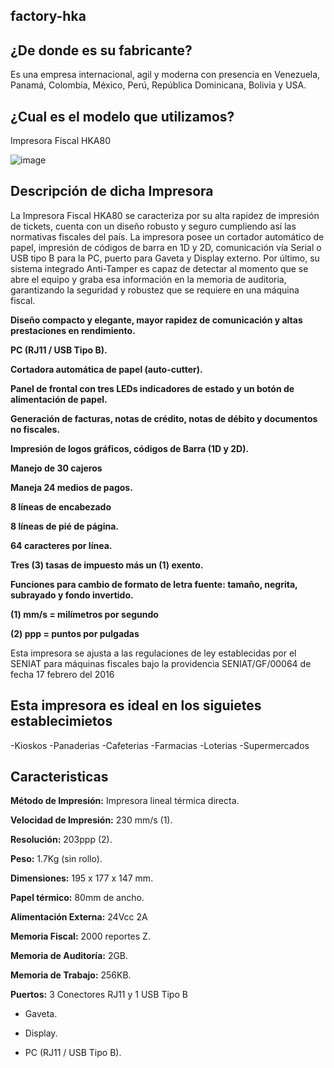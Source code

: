 
**factory-hka**
--

**¿De donde es su fabricante?**
-

Es una empresa internacional, agil y moderna con presencia en Venezuela, Panamá, Colombia, México, Perú, República Dominicana, Bolivia y USA. 

**¿Cual es el modelo que utilizamos?**
-

 Impresora Fiscal HKA80

 ![image](https://github.com/Soporte-FuncionalERP/docs/assets/168581711/0a1fcbd4-d453-422c-bdd9-6de74c9abe07)


 **Descripción de dicha Impresora**
 -

 La Impresora Fiscal HKA80 se caracteriza por su alta rapidez de impresión de tickets, cuenta con un diseño robusto y seguro cumpliendo así las normativas fiscales del país. La impresora posee un cortador automático de papel, impresión de códigos de barra en 1D y 2D, comunicación vía Serial o USB tipo B para la PC, puerto para Gaveta y Display externo. Por último, su sistema integrado Anti-Tamper es capaz de detectar al momento que se abre el equipo y graba esa información en la memoria de auditoria, garantizando la seguridad y robustez que se requiere en una máquina fiscal.

**Diseño compacto y elegante, mayor rapidez de comunicación y altas prestaciones en rendimiento.**

**PC (RJ11 / USB Tipo B).**

**Cortadora automática de papel (auto-cutter).**	

**Panel de frontal con tres LEDs indicadores de estado y un botón de alimentación de papel.**	 

**Generación de facturas, notas de crédito, notas de débito y documentos no fiscales.**	 

**Impresión de logos gráficos, códigos de Barra (1D y 2D).**	

**Manejo de 30 cajeros**	 

**Maneja 24 medios de pagos.**	 

**8 líneas de encabezado**	 

**8 líneas de pié de página.**	 

**64 caracteres por línea.**	 

**Tres (3) tasas de impuesto más un (1) exento.**	 

**Funciones para cambio de formato de letra fuente: tamaño, negrita, subrayado y fondo invertido.**	 

**(1) mm/s = milímetros por segundo** 

**(2) ppp = puntos por pulgadas**

Esta impresora se ajusta a las regulaciones de ley establecidas por el SENIAT para máquinas fiscales bajo la providencia SENIAT/GF/00064 de fecha 17 febrero del 2016

**Esta impresora es ideal en los siguietes establecimietos**
-

-Kioskos
-Panaderias
-Cafeterias
-Farmacias
-Loterias
-Supermercados 

**Caracteristicas**
-

**Método de Impresión:**	Impresora lineal térmica directa.

**Velocidad de Impresión:**	230 mm/s (1).

**Resolución:** 	203ppp (2).

**Peso:** 	1.7Kg (sin rollo).

**Dimensiones:**	195 x 177 x 147 mm.

**Papel térmico:**	80mm de ancho.

**Alimentación Externa:** 	24Vcc 2A

**Memoria Fiscal:** 	2000 reportes Z.

**Memoria de Auditoría:**	2GB.

**Memoria de Trabajo:**	256KB.

**Puertos:**
3 Conectores RJ11 y 1 USB Tipo B
 	
* Gaveta.
 	
* Display.
 	
* PC (RJ11 / USB Tipo B).


